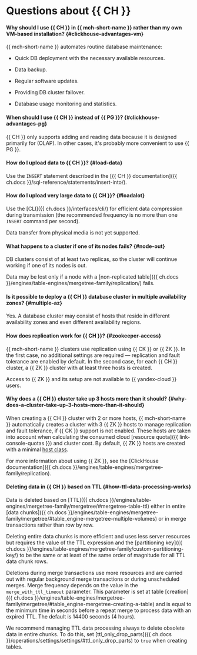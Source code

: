 # Questions about {{ CH }}

#### Why should I use {{ CH }} in {{ mch-short-name }} rather than my own VM-based installation? {#clickhouse-advantages-vm}

{{ mch-short-name }} automates routine database maintenance:

* Quick DB deployment with the necessary available resources.

* Data backup.

* Regular software updates.

* Providing DB cluster failover.

* Database usage monitoring and statistics.

#### When should I use {{ CH }} instead of {{ PG }}? {#clickhouse-advantages-pg}

{{ CH }} only supports adding and reading data because it is designed primarily for  (OLAP). In other cases, it's probably more convenient to use {{ PG }}.

#### How do I upload data to {{ CH }}? {#load-data}

Use the `INSERT` statement described in the [{{ CH }} documentation]({{ ch.docs }}/sql-reference/statements/insert-into/).

#### How do I upload very large data to {{ CH }}? {#loadalot}

Use the [CLI]({{ ch.docs }}/interfaces/cli/) for efficient data compression during transmission (the recommended frequency is no more than one `INSERT` command per second).

Data transfer from physical media is not yet supported.

#### What happens to a cluster if one of its nodes fails? {#node-out}

DB clusters consist of at least two replicas, so the cluster will continue working if one of its nodes is out.

Data may be lost only if a node with a [non-replicated table]({{ ch.docs }}/engines/table-engines/mergetree-family/replication/) fails.

#### Is it possible to deploy a {{ CH }} database cluster in multiple availability zones? {#multiple-az}

Yes. A database cluster may consist of hosts that reside in different availability zones and even different availability regions.

#### How does replication work for {{ CH }}? {#zookeeper-access}

{{ mch-short-name }} clusters use replication using {{ CK }} or {{ ZK }}. In the first case, no additional settings are required — replication and fault tolerance are enabled by default. In the second case, for each {{ CH }} cluster, a {{ ZK }} cluster with at least three hosts is created.

Access to {{ ZK }} and its setup are not available to {{ yandex-cloud }} users.

#### Why does a {{ CH }} cluster take up 3 hosts more than it should? {#why-does-a-cluster-take-up-3-hosts-more-than-it-should}

When creating a {{ CH }} cluster with 2 or more hosts, {{ mch-short-name }} automatically creates a cluster with 3 {{ ZK }} hosts to manage replication and fault tolerance, if {{ CK }} support is not enabled. These hosts are taken into account when calculating the consumed cloud [resource quota]({{ link-console-quotas }}) and cluster cost. By default, {{ ZK }} hosts are created with a minimal [host class](../../managed-clickhouse/concepts/instance-types.md).

For more information about using {{ ZK }}, see the [ClickHouse documentation]({{ ch.docs }}/engines/table-engines/mergetree-family/replication).

#### Deleting data in {{ CH }} based on TTL {#how-ttl-data-processing-works}

Data is deleted based on [TTL]({{ ch.docs }}/engines/table-engines/mergetree-family/mergetree/#mergetree-table-ttl) either in entire [data chunks]({{ ch.docs }}/engines/table-engines/mergetree-family/mergetree/#table_engine-mergetree-multiple-volumes) or in merge transactions rather than row by row.

Deleting entire data chunks is more efficient and uses less server resources but requires the value of the TTL expression and the [partitioning key]({{ ch.docs }}/engines/table-engines/mergetree-family/custom-partitioning-key/) to be the same or at least of the same order of magnitude for all TTL data chunk rows.

Deletions during merge transactions use more resources and are carried out with regular background merge transactions or during unscheduled merges. Merge frequency depends on the value in the `merge_with_ttl_timeout` parameter. This parameter is set at table [creation]({{ ch.docs }}/engines/table-engines/mergetree-family/mergetree/#table_engine-mergetree-creating-a-table) and is equal to the minimum time in seconds before a repeat merge to process data with an expired TTL. The default is 14400 seconds (4 hours).

We recommend managing TTL data processing always to delete obsolete data in entire chunks. To do this, set [ttl_only_drop_parts]({{ ch.docs }}/operations/settings/settings/#ttl_only_drop_parts) to `true` when creating tables.
